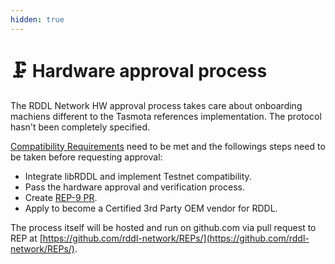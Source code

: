 ```yaml
---
hidden: true
---
```


# 🗜️ Hardware approval process

The RDDL Network HW approval process takes care about onboarding machiens different to the Tasmota references implementation. The protocol hasn't been completely specified.&#x20;

[Compatibility Requirements](rddl-compatibility-requirements.md) need to be met and the followings steps need to be taken before requesting approval:

* Integrate libRDDL and implement Testnet compatibility.
* Pass the hardware approval and verification process.
* Create [REP-9 PR](https://github.com/rddl-network/REPs/blob/main/rep9.md).
* Apply to become a Certified 3rd Party OEM vendor for RDDL.

The process itself will be hosted and run on github.com via pull request to REP at [https://github.com/rddl-network/REPs/](https://github.com/rddl-network/REPs/).
